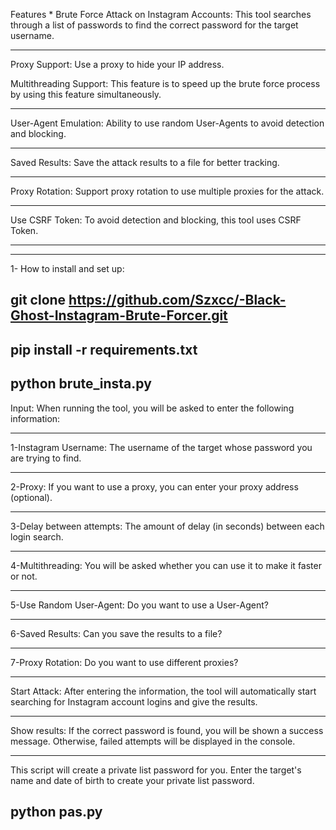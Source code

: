 Features
*
Brute Force Attack on Instagram Accounts: This tool searches through a list of passwords to find the correct password for the target username.
______________________________________
Proxy Support: Use a proxy to hide your IP address.

Multithreading Support: This feature is to speed up the brute force process by using this feature simultaneously.
______________________________________
User-Agent Emulation: Ability to use random User-Agents to avoid detection and blocking.
______________________________________
Saved Results: Save the attack results to a file for better tracking.
______________________________________
Proxy Rotation: Support proxy rotation to use multiple proxies for the attack.
______________________________________
Use CSRF Token: To avoid detection and blocking, this tool uses CSRF Token.
______________________________________
_____________________________________

1- How to install and set up:


git clone https://github.com/Szxcc/-Black-Ghost-Instagram-Brute-Forcer.git
---------------------------------------

pip install -r requirements.txt
---------------------------------------

python brute_insta.py
---------------------------------------


Input: When running the tool, you will be asked to enter the following information:
______________________________________
1-Instagram Username: The username of the target whose password you are trying to find.
______________________________________
2-Proxy: If you want to use a proxy, you can enter your proxy address (optional).
______________________________________
3-Delay between attempts: The amount of delay (in seconds) between each login search.
______________________________________
4-Multithreading: You will be asked whether you can use it to make it faster or not.
______________________________________
5-Use Random User-Agent: Do you want to use a User-Agent?
______________________________________
6-Saved Results: Can you save the results to a file?
______________________________________
7-Proxy Rotation: Do you want to use different proxies?
______________________________________
Start Attack: After entering the information, the tool will automatically start searching for Instagram account logins and give the results. 
______________________________________
Show results: If the correct password is found, you will be shown a success message. Otherwise, failed attempts will be displayed in the console.




---------------------------------------
This script will create a private list password for you. Enter the target's name and date of birth to create your private list password.


python pas.py 
---------------------------------------
